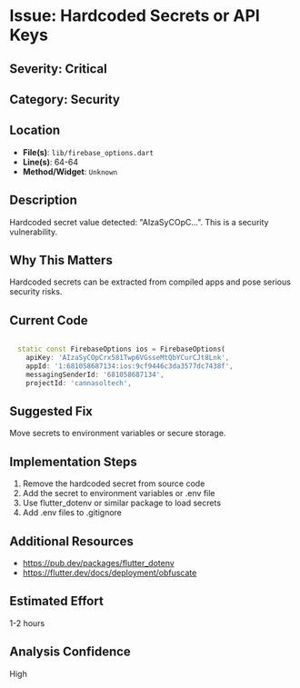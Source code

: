# Issue: Hardcoded Secrets or API Keys

## Severity: Critical

## Category: Security

## Location
- **File(s)**: `lib/firebase_options.dart`
- **Line(s)**: 64-64
- **Method/Widget**: `Unknown`

## Description
Hardcoded secret value detected: "AIzaSyCOpC...". This is a security vulnerability.

## Why This Matters
Hardcoded secrets can be extracted from compiled apps and pose serious security risks.

## Current Code
```dart

  static const FirebaseOptions ios = FirebaseOptions(
    apiKey: 'AIzaSyCOpCrx581Twp6VGsseMtQbYCurCJt8Lnk',
    appId: '1:681058687134:ios:9cf9446c3da3577dc7438f',
    messagingSenderId: '681058687134',
    projectId: 'cannasoltech',
```

## Suggested Fix
Move secrets to environment variables or secure storage.

## Implementation Steps
1. Remove the hardcoded secret from source code
2. Add the secret to environment variables or .env file
3. Use flutter_dotenv or similar package to load secrets
4. Add .env files to .gitignore

## Additional Resources
- https://pub.dev/packages/flutter_dotenv
- https://flutter.dev/docs/deployment/obfuscate

## Estimated Effort
1-2 hours

## Analysis Confidence
High
